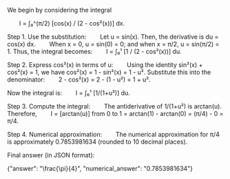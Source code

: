 We begin by considering the integral

  I = ∫₀^(π/2) [cos(x) / (2 - cos²(x))] dx.

Step 1. Use the substitution:
  Let u = sin(x). Then, the derivative is du = cos(x) dx.
  When x = 0, u = sin(0) = 0; and when x = π/2, u = sin(π/2) = 1.
Thus, the integral becomes:
  I = ∫₀¹ [1 / (2 - cos²(x))] du.

Step 2. Express cos²(x) in terms of u:
  Using the identity sin²(x) + cos²(x) = 1, we have cos²(x) = 1 - sin²(x) = 1 - u².
Substitute this into the denominator:
  2 - cos²(x) = 2 - (1 - u²) = 1 + u².

Now the integral is:
  I = ∫₀¹ [1/(1+u²)] du.

Step 3. Compute the integral:
  The antiderivative of 1/(1+u²) is arctan(u). Therefore,
  I = [arctan(u)] from 0 to 1 = arctan(1) - arctan(0) = (π/4) - 0 = π/4.

Step 4. Numerical approximation:
  The numerical approximation for π/4 is approximately 0.7853981634 (rounded to 10 decimal places).

Final answer (in JSON format):

{"answer": "\\frac{\\pi}{4}", "numerical_answer": "0.7853981634"}